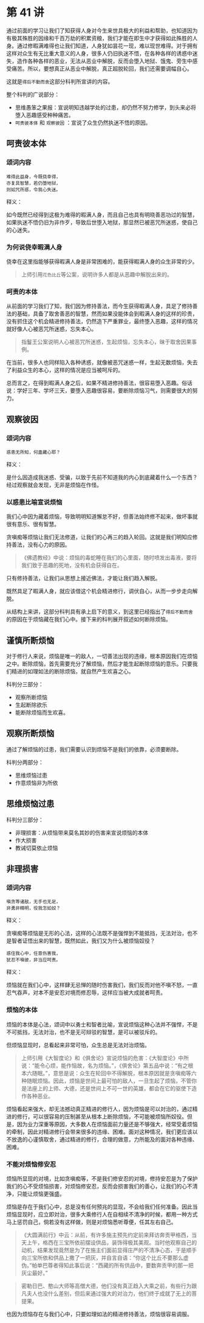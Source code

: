 # 第 41 讲

通过前面的学习让我们了知获得人身对今生来世具极大的利益和帮助，也知道因为有极其殊胜的因缘和千百万劫的积累资粮，我们才能在即生中才获得如此殊胜的人身。通过修暇满难得也让我们知道，人身犹如昙花一现，难以现世难得。对于拥有这样对众生有无比重大意义的人身，很多人仍旧执迷不悟，在各种各样的诱惑中迷失，造作各种各样的恶业，无法从恶业中解脱，反而会堕入地狱、饿鬼、旁生中感受痛苦。所以，要想真正从恶业中解脱，真正超脱轮回，我们还需要调幅自心。

这就是`得后不勤而舍`这部分科判所宣讲的内容。

整个科判的广说部分：

- 思维愚笨之果报：宣说明知违越学处的过患，却仍然不努力修学，到头来必将堕入恶趣感受种种痛苦。
- `呵责彼本体` 和 `观察彼因` ：宣说了众生仍然执迷不悟的原因。

## 呵责彼本体

### 颂词内容

```
难得此益身，今既侥幸得，
亦复具智慧，若仍堕地狱，
则如咒所惑，令我心失迷。
```

释义：

如今既然已经得到这极为难得的暇满人身，而且自己也具有明晓善恶功过的智慧，如果执迷不悟仍旧为非作歹，导致后世堕入地狱，那显然已被恶咒所迷惑，使自己的心迷失。

### 为何说侥幸暇满人身

侥幸在这里指能够获得暇满人身是非常困难的，能获得暇满人身的众生非常的少。

> 上师引用`花色比丘`等公案，说明许多人都是从恶趣中解脱出来的。

### 呵责的本体

从前面的学习我们了知，我们因为修持善法，而今生获得暇满人身，具足了修持善法的基础，具备了取舍善恶的智慧，然而如果没能体会到暇满人身的这样的珍贵，没有抓住这个机会精进修持善法，仍然造下严重罪业，最终堕入恶趣，这样的情况就好像人心被恶咒所迷惑，忘失本心。

> 指鬘王公案说明人心被恶咒所迷惑，生起烦恼，忘失本心，昧于取舍因果事例。

在当前，很多人也同样陷入各种诱惑，就像被恶咒迷惑一样，生起无数烦恼，失去了利益众生的本心，这样的情况是应当被呵斥的。

总而言之，在得到暇满人身之后，如果不精进修持善法，很容易堕入恶趣。俗话说：学好三年、学坏三天，要堕入恶趣很容易，要断除烦恼习气，则需要很大的努力。

## 观察彼因

### 颂词内容

```
惑患无所知，何蛊藏心耶？
```

释义：

是什么因造成我迷惑、受骗，以致于先前不知道我的内心到底藏着什么一个东西？经过观察就会发现，无非是烦恼在作怪。

### 以惑患比喻宣说烦恼

我们心中因为藏着烦恼，导致明明知道懈怠不好，但善法始终修不起来，做坏事就很有意乐、很有智慧。

贪嗔痴等烦恼让我们无法修道，让我们的心再三的趋入轮回。这就是我们明知应修持善法，没有心力的原因。

> 《佛遗教经》中说：烦恼的毒蛇睡在我们的心里面，随时喷发出毒液，要将我们致于恶趣的死地，没有机会获得自在。

只有修持善法，让我们从思想上接近佛法，才能让我们趋入解脱。

既然具足了暇满人身，就应该借这个机会精进修行，调伏自心，从而一步步走向解脱。

从结构上来讲，这部分科判具有承上启下的意义，到这里已经指出了`得后不勤而舍`的原因在于烦恼藏在我们心中。接下来的科判展开叙述如何断除烦恼。

## 谨慎所断烦恼

对于修行人来说，烦恼是唯一的敌人，一切善法出现的违缘，根本原因我们在烦恼之中。断除烦恼，首先需要充分了解烦恼，然后才能生起断除烦恼的意乐。只要我们精进的如理如法的断除烦恼，就自然产生欢喜之心。

科判分三部分：

- 观察所断烦恼
- 生起断除欲乐
- 能断除烦恼而生欢喜。

## 观察所断烦恼

通过了解烦恼的过患，我们需要认识到烦恼不是我们的依靠，必须要断除。

科判分两部分：

- 思维烦恼过患
- 作意烦恼非为所依

## 思维烦恼过患

科判分三部分：

- 非理损害：从烦恼带来莫名其妙的伤害来宣说烦恼的本体
- 作大损害
- 教诫切莫依止烦恼

## 非理损害

### 颂词内容

```
嗔贪等诸敌，无手也无足，
非勇非精明，役我怎如奴？
```

释义：

贪嗔痴等烦恼是无形的心法，这样的心法既不是强悍到不能抵挡，无法対治，也不是智者证悟出来的智慧，既然如此，我们又为什么被烦恼奴役？

```
惑住我心中，任意伤害我，
犹忍不嗔彼，非当应呵责。
```

释义：

烦恼就在我们心中，这样肆无忌惮的随时伤害我们，我们反而对他不嗔不怒，一直忍气吞声，对本不是安忍对境而修忍辱，这样应当被大成就者呵责。

### 烦恼的本体

烦恼的本体是心法，颂词中以勇士和智者比喻，宣说烦恼这种心法并不强悍，不是不可抵挡，无法対治，也不是无可辩驳的智慧，是可以被驳斥的。

但烦恼显现时，总看起来非常可怕，众生总是无法対治烦恼。

> 上师引用《大智度论》和《俱舍论》宣说烦恼的危害：《大智度论》中所说：“能令心烦，能作恼故，名为烦恼。”，《俱舍论》第五品中说：“有之根本六随眠。”，意思是说：众生在轮回中不得解脱，根本原因就是贪嗔痴等六种随眠烦恼。因此，烦恼是世间上最可怕的敌人，一旦生起了烦恼，不管你是法座上的上师、大德，还是世间上不可一世的英雄，都会在它的驱使下造作各种恶业。

烦恼看起来强大，却无法撼动真正精进的修行人，因为烦恼是可以対治的，通过精进的修行，可以很容易的压制甚至从根本上断除烦恼，不可能被烦恼所奴役。但是，因为业力深重等原因，大多数人在烦恼面前力量还是不够强大，经常受着烦恼的牵制，因此对精进修行会带来很多的违缘、困难。面对这种情况，我们更应该以不放逸的心谨慎取舍，通过精进的修行，合理的做意，力所能及的面对各种违缘、困难。

### 不能对烦恼修安忍

烦恼所显现的对境，比如贪嗔痴等，不是我们修安忍的对境，修持安忍是为了保护我们的心不受烦恼损害，对烦恼修安忍，反而会损害我们的善心，让我们的心不清净，只能让烦恼更强盛。

烦恼是存在于我们心中，总是没有任何预兆的显现，不会给我们任何准备。因此当烦恼显现时，应立即対治，很多大乘修行人在自相续不清净的时候，都用一种方式马上惩罚自己，倘若没有这样做，则是对烦恼悉听尊便，任其左右自己。

> 《大圆满前行》中云：从前，有许多施主预先约定前来拜访奔贡甲格西，当天上午，格西在三宝所依前摆设供品，装饰得极其美观。当时他观察自己的动机，结果发现竟然是为了在施主们面前显得庄严的不清净心态，于是顺手向三宝所依和供品上撒了一把灰，并自言自语：“你这个比丘不要那么虚伪。”帕单巴尊者得知此事后说：“西藏的所有供品中，要数奔贡甲的那一把灰尘最好。”

> 密勒日巴、憨山大师等高僧大德，他们没有真正趋入大乘之前，有些行为跟凡夫人也没什么差别，但后来通过强大的对治力，他们终于成就了无上的菩提果。

也因为烦恼存在与我们心中，只要如理如法的精进修持善法，烦恼很容易调服。